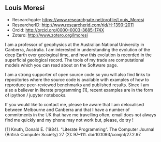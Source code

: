 ## Louis Moresi

  - Researchgate: https://www.researchgate.net/profile/Louis_Moresi
  - ResearcherID: http://www.researcherid.com/rid/H-1390-2011
  - Orcid: http://orcid.org/0000-0003-3685-174X
  - Zotero: http://www.zotero.org/lmoresi
  
I am a professor of geophysics at the Australian National University in Canberra, Australia. I am interested in understanding the evolution of the deep Earth over geological time, and how this evolution is recorded in the superficial geological record. The tools of my trade are computational models which you can read about on the Software page.

I am a strong supporter of open source code so you will also find links to repositories where the source code is available with examples of how to reproduce peer-reviewed benchmarks and published results. Since I am also a believer in literate programming [1], recent examples are in the form of ipython / jupyter notebooks.

If you would like to contact me, please be aware that I am delocalised between Melbourne and Canberra and that I have a number of commitments in the UK that have me travelling often; email does not always find me quickly and my phone may not work but, please, do try !

[1] Knuth, Donald E. (1984). “Literate Programming”. The Computer Journal (British Computer Society) 27 (2): 97–111. doi:10.1093/comjnl/27.2.97.

